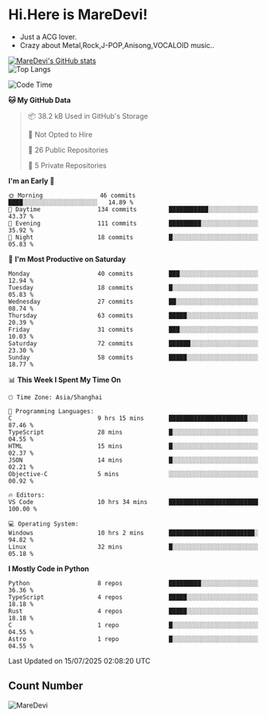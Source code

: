 # Hi.Here is MareDevi!

- Just a ACG lover.
- Crazy about Metal,Rock,J-POP,Anisong,VOCALOID music..

[![MareDevi's GitHub stats](https://github-readme-stats.vercel.app/api?username=MareDevi&show_icons=true&theme=algolia)](https://github.com/anuraghazra/github-readme-stats)  
![Top Langs](https://github-readme-stats.vercel.app/api/top-langs/?username=MareDevi&layout=compact&theme=algolia)

<!--START_SECTION:waka-->
![Code Time](http://img.shields.io/badge/Code%20Time-273%20hrs%2033%20mins-blue)

**🐱 My GitHub Data** 

> 📦 38.2 kB Used in GitHub's Storage 
 > 
> 🚫 Not Opted to Hire
 > 
> 📜 26 Public Repositories 
 > 
> 🔑 5 Private Repositories 
 > 
**I'm an Early 🐤** 

```text
🌞 Morning                46 commits          ████░░░░░░░░░░░░░░░░░░░░░   14.89 % 
🌆 Daytime                134 commits         ███████████░░░░░░░░░░░░░░   43.37 % 
🌃 Evening                111 commits         █████████░░░░░░░░░░░░░░░░   35.92 % 
🌙 Night                  18 commits          █░░░░░░░░░░░░░░░░░░░░░░░░   05.83 % 
```
📅 **I'm Most Productive on Saturday** 

```text
Monday                   40 commits          ███░░░░░░░░░░░░░░░░░░░░░░   12.94 % 
Tuesday                  18 commits          █░░░░░░░░░░░░░░░░░░░░░░░░   05.83 % 
Wednesday                27 commits          ██░░░░░░░░░░░░░░░░░░░░░░░   08.74 % 
Thursday                 63 commits          █████░░░░░░░░░░░░░░░░░░░░   20.39 % 
Friday                   31 commits          ███░░░░░░░░░░░░░░░░░░░░░░   10.03 % 
Saturday                 72 commits          ██████░░░░░░░░░░░░░░░░░░░   23.30 % 
Sunday                   58 commits          █████░░░░░░░░░░░░░░░░░░░░   18.77 % 
```


📊 **This Week I Spent My Time On** 

```text
🕑︎ Time Zone: Asia/Shanghai

💬 Programming Languages: 
C                        9 hrs 15 mins       ██████████████████████░░░   87.46 % 
TypeScript               28 mins             █░░░░░░░░░░░░░░░░░░░░░░░░   04.55 % 
HTML                     15 mins             █░░░░░░░░░░░░░░░░░░░░░░░░   02.37 % 
JSON                     14 mins             █░░░░░░░░░░░░░░░░░░░░░░░░   02.21 % 
Objective-C              5 mins              ░░░░░░░░░░░░░░░░░░░░░░░░░   00.92 % 

🔥 Editors: 
VS Code                  10 hrs 34 mins      █████████████████████████   100.00 % 

💻 Operating System: 
Windows                  10 hrs 2 mins       ████████████████████████░   94.82 % 
Linux                    32 mins             █░░░░░░░░░░░░░░░░░░░░░░░░   05.18 % 
```

**I Mostly Code in Python** 

```text
Python                   8 repos             █████████░░░░░░░░░░░░░░░░   36.36 % 
TypeScript               4 repos             █████░░░░░░░░░░░░░░░░░░░░   18.18 % 
Rust                     4 repos             █████░░░░░░░░░░░░░░░░░░░░   18.18 % 
C                        1 repo              █░░░░░░░░░░░░░░░░░░░░░░░░   04.55 % 
Astro                    1 repo              █░░░░░░░░░░░░░░░░░░░░░░░░   04.55 % 
```




 Last Updated on 15/07/2025 02:08:20 UTC
<!--END_SECTION:waka-->

## Count Number
![MareDevi](https://count.getloli.com/get/@maredevi?theme=moebooru-h)  

<!---
MareDevi/MareDevi is a ✨ special ✨ repository because its `README.md` (this file) appears on your GitHub profile.
You can click the Preview link to take a look at your changes.
--->
